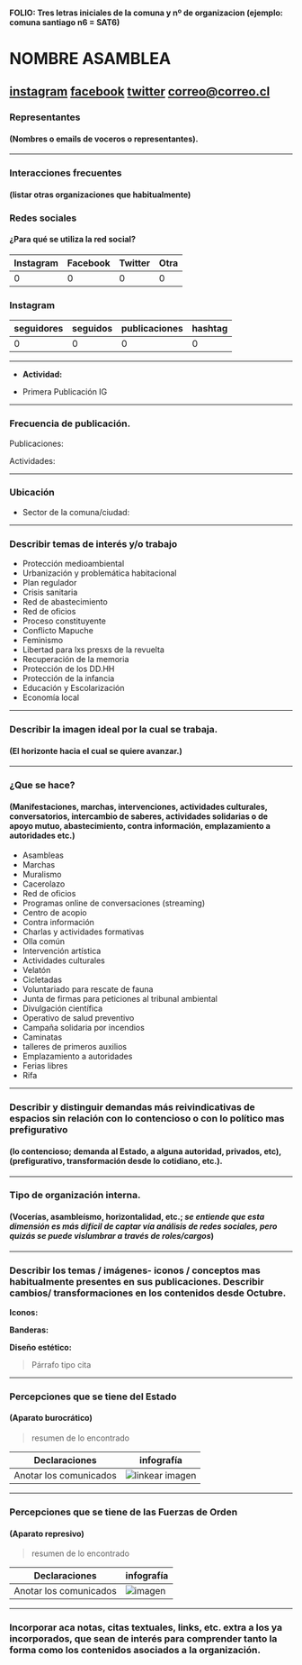 #### FOLIO: Tres letras iniciales de la comuna y nº de organizacion (ejemplo: comuna santiago n6 = SAT6)
# NOMBRE ASAMBLEA

[instagram]()
[facebook]()
[twitter]()
<correo@correo.cl>
---

### Representantes
#### (Nombres o emails de voceros o representantes).

---
### Interacciones frecuentes
#### (listar otras organizaciones que habitualmente)

### Redes sociales
#### ¿Para qué se utiliza la red social?
| Instagram | Facebook | Twitter | Otra 
|---|---|---|---|
|0|0|0|0|

### **Instagram**
| seguidores | seguidos | publicaciones | hashtag |
|---|---|---|---|
|0|0|0|0|

---

* **Actividad:**   

* Primera Publicación IG

---
### Frecuencia de publicación.

Publicaciones:

Actividades:

---
### Ubicación
* Sector de la comuna/ciudad:

---
### Describir temas de interés y/o trabajo

* Protección medioambiental
* Urbanización y problemática habitacional
* Plan regulador
* Crisis sanitaria 
* Red de abastecimiento 
* Red de oficios
* Proceso constituyente
* Conflicto Mapuche
* Feminismo
* Libertad para lxs presxs de la revuelta
* Recuperación de la memoria
* Protección de los DD.HH
* Protección de la infancia
* Educación y Escolarización
* Economía local 

---
### Describir la imagen ideal por la cual se trabaja.
#### (El horizonte hacia el cual se quiere avanzar.)

---
### ¿Que se hace?
#### (Manifestaciones, marchas, intervenciones, actividades culturales, conversatorios, intercambio de saberes, actividades solidarias o de apoyo mutuo, abastecimiento, contra información, emplazamiento a autoridades etc.)

* Asambleas 
* Marchas 
* Muralismo
* Cacerolazo 
* Red de oficios 
* Programas online de conversaciones (streaming)
* Centro de acopio 
* Contra información 
* Charlas y actividades formativas
* Olla común 
* Intervención artística 
* Actividades culturales
* Velatón 
* Cicletadas
* Voluntariado para rescate de fauna
* Junta de firmas para peticiones al tribunal ambiental
* Divulgación científica
* Operativo de salud preventivo
* Campaña solidaria por incendios 
* Caminatas
* talleres de primeros auxilios
* Emplazamiento a autoridades
* Ferias libres
* Rifa

---
### Describir y distinguir demandas más reivindicativas de espacios sin relación con lo contencioso o con lo político mas prefigurativo
#### (lo contencioso; demanda al Estado, a alguna autoridad, privados, etc), (prefigurativo, transformación desde lo cotidiano, etc.).

---
### Tipo de organización interna.
#### (Vocerías, asambleísmo, horizontalidad, etc.; *se entiende que esta dimensión es más difícil de captar vía análisis de redes sociales, pero quizás se puede vislumbrar a través de roles/cargos*)

---
### Describir los temas / imágenes- iconos / conceptos mas habitualmente presentes en sus publicaciones. Describir cambios/ transformaciones en los contenidos desde Octubre.

**Iconos:**

**Banderas:**

**Diseño estético:**

> Párrafo tipo cita 

---
### Percepciones que se tiene del Estado
#### (Aparato burocrático)
> resumen de lo encontrado

| Declaraciones | infografía | 
|---|---|
|Anotar los comunicados | ![linkear imagen]() |

---
### Percepciones que se tiene de las Fuerzas de Orden
#### (Aparato represivo)
> resumen de lo encontrado

| Declaraciones | infografía | 
|---|---|
|Anotar los comunicados | ![imagen]() |


---
### Incorporar aca notas, citas textuales, links, etc. extra a los ya incorporados, que sean de interés para comprender tanto la forma como los contenidos asociados a la organización.
